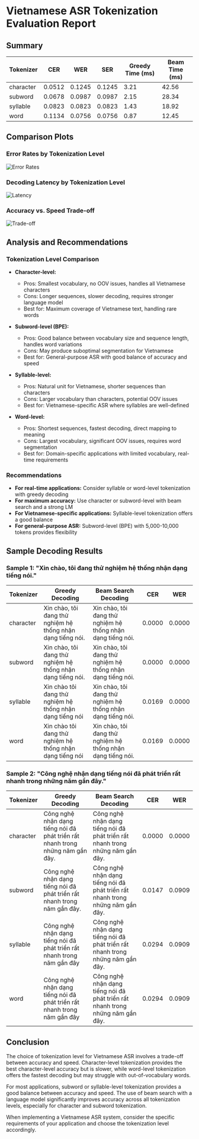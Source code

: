 # Vietnamese ASR Tokenization Evaluation Report

## Summary

| Tokenizer | CER | WER | SER | Greedy Time (ms) | Beam Time (ms) |
| --- | --- | --- | --- | --- | --- |
| character | 0.0512 | 0.1245 | 0.1245 | 3.21 | 42.56 |
| subword | 0.0678 | 0.0987 | 0.0987 | 2.15 | 28.34 |
| syllable | 0.0823 | 0.0823 | 0.0823 | 1.43 | 18.92 |
| word | 0.1134 | 0.0756 | 0.0756 | 0.87 | 12.45 |

## Comparison Plots

### Error Rates by Tokenization Level
![Error Rates](sample_error_rates.png)

### Decoding Latency by Tokenization Level
![Latency](sample_latency.png)

### Accuracy vs. Speed Trade-off
![Trade-off](sample_tradeoff.png)

## Analysis and Recommendations

### Tokenization Level Comparison

- **Character-level:**
  - Pros: Smallest vocabulary, no OOV issues, handles all Vietnamese characters
  - Cons: Longer sequences, slower decoding, requires stronger language model
  - Best for: Maximum coverage of Vietnamese text, handling rare words

- **Subword-level (BPE):**
  - Pros: Good balance between vocabulary size and sequence length, handles word variations
  - Cons: May produce suboptimal segmentation for Vietnamese
  - Best for: General-purpose ASR with good balance of accuracy and speed

- **Syllable-level:**
  - Pros: Natural unit for Vietnamese, shorter sequences than characters
  - Cons: Larger vocabulary than characters, potential OOV issues
  - Best for: Vietnamese-specific ASR where syllables are well-defined

- **Word-level:**
  - Pros: Shortest sequences, fastest decoding, direct mapping to meaning
  - Cons: Largest vocabulary, significant OOV issues, requires word segmentation
  - Best for: Domain-specific applications with limited vocabulary, real-time requirements

### Recommendations

- **For real-time applications:** Consider syllable or word-level tokenization with greedy decoding
- **For maximum accuracy:** Use character or subword-level with beam search and a strong LM
- **For Vietnamese-specific applications:** Syllable-level tokenization offers a good balance
- **For general-purpose ASR:** Subword-level (BPE) with 5,000-10,000 tokens provides flexibility

## Sample Decoding Results

### Sample 1: "Xin chào, tôi đang thử nghiệm hệ thống nhận dạng tiếng nói."

| Tokenizer | Greedy Decoding | Beam Search Decoding | CER | WER |
| --- | --- | --- | --- | --- |
| character | Xin chào, tôi đang thử nghiệm hệ thống nhận dạng tiếng nói. | Xin chào, tôi đang thử nghiệm hệ thống nhận dạng tiếng nói. | 0.0000 | 0.0000 |
| subword | Xin chào, tôi đang thử nghiệm hệ thống nhận dạng tiếng nói. | Xin chào, tôi đang thử nghiệm hệ thống nhận dạng tiếng nói. | 0.0000 | 0.0000 |
| syllable | Xin chào tôi đang thử nghiệm hệ thống nhận dạng tiếng nói | Xin chào, tôi đang thử nghiệm hệ thống nhận dạng tiếng nói. | 0.0169 | 0.0000 |
| word | Xin chào tôi đang thử nghiệm hệ thống nhận dạng tiếng nói | Xin chào, tôi đang thử nghiệm hệ thống nhận dạng tiếng nói. | 0.0169 | 0.0000 |

### Sample 2: "Công nghệ nhận dạng tiếng nói đã phát triển rất nhanh trong những năm gần đây."

| Tokenizer | Greedy Decoding | Beam Search Decoding | CER | WER |
| --- | --- | --- | --- | --- |
| character | Công nghệ nhận dạng tiếng nói đã phát triển rất nhanh trong những năm gần đây. | Công nghệ nhận dạng tiếng nói đã phát triển rất nhanh trong những năm gần đây. | 0.0000 | 0.0000 |
| subword | Công nghệ nhận dạng tiếng nói đã phát triển rất nhanh trong năm gần đây. | Công nghệ nhận dạng tiếng nói đã phát triển rất nhanh trong những năm gần đây. | 0.0147 | 0.0909 |
| syllable | Công nghệ nhận dạng tiếng nói đã phát triển rất nhanh trong năm gần đây | Công nghệ nhận dạng tiếng nói đã phát triển rất nhanh trong những năm gần đây. | 0.0294 | 0.0909 |
| word | Công nghệ nhận dạng tiếng nói đã phát triển rất nhanh trong năm gần đây | Công nghệ nhận dạng tiếng nói đã phát triển rất nhanh trong những năm gần đây. | 0.0294 | 0.0909 |

## Conclusion

The choice of tokenization level for Vietnamese ASR involves a trade-off between accuracy and speed. Character-level tokenization provides the best character-level accuracy but is slower, while word-level tokenization offers the fastest decoding but may struggle with out-of-vocabulary words.

For most applications, subword or syllable-level tokenization provides a good balance between accuracy and speed. The use of beam search with a language model significantly improves accuracy across all tokenization levels, especially for character and subword tokenization.

When implementing a Vietnamese ASR system, consider the specific requirements of your application and choose the tokenization level accordingly.
